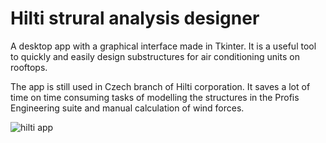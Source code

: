 # Hilti strural analysis designer

A desktop app with a graphical interface made in Tkinter. It is a useful tool to quickly and easily design substructures for air conditioning units on rooftops.

The app is still used in Czech branch of Hilti corporation. It saves a lot of time on time consuming tasks of modelling the structures in the Profis Engineering suite and manual calculation of wind forces.

![hilti app](https://github.com/koldamartin/Hilti_structural_analysis_design/assets/68967537/03809097-d34c-430a-ae45-07644a0c4d62)
